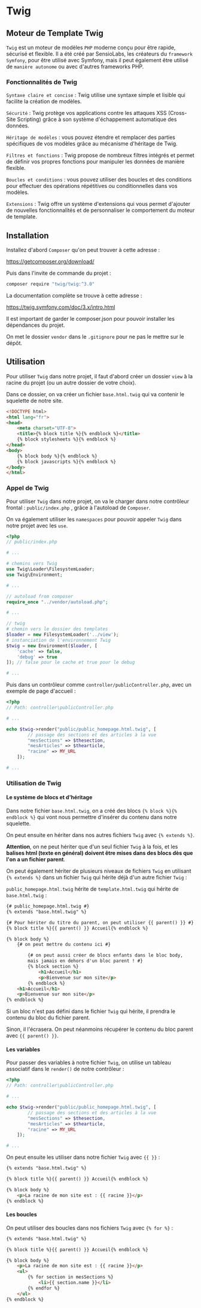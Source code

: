 # Twig

## Moteur de Template Twig


`Twig` est un moteur de modèles `PHP` moderne conçu pour être rapide, sécurisé et flexible. Il a été créé par SensioLabs, les créateurs du `framework Symfony`, pour être utilisé avec Symfony, mais il peut également être utilisé de `manière autonome` ou avec d'autres frameworks PHP.

### Fonctionnalités de Twig

`Syntaxe claire et concise` : Twig utilise une syntaxe simple et lisible qui facilite la création de modèles.

`Sécurité` : Twig protège vos applications contre les attaques XSS (Cross-Site Scripting) grâce à son système d'échappement automatique des données.

`Héritage de modèles` : vous pouvez étendre et remplacer des parties spécifiques de vos modèles grâce au mécanisme d'héritage de Twig.

`Filtres et fonctions` : Twig propose de nombreux filtres intégrés et permet de définir vos propres fonctions pour manipuler les données de manière flexible.

`Boucles et conditions` : vous pouvez utiliser des boucles et des conditions pour effectuer des opérations répétitives ou conditionnelles dans vos modèles.

`Extensions` : Twig offre un système d'extensions qui vous permet d'ajouter de nouvelles fonctionnalités et de personnaliser le comportement du moteur de template.

## Installation

Installez d'abord `Composer` qu'on peut trouver à cette adresse :

https://getcomposer.org/download/

Puis dans l'invite de commande du projet :

```bash
composer require "twig/twig:^3.0"
```

La documentation complète se trouve à cette adresse :

https://twig.symfony.com/doc/3.x/intro.html

Il est important de garder le composer.json pour pouvoir installer les dépendances du projet.

On met le dossier `vendor` dans le `.gitignore` pour ne pas le mettre sur le dépôt.

## Utilisation

Pour utiliser `Twig` dans notre projet, il faut d'abord créer un dossier `view` à la racine du projet (ou un autre dossier de votre choix).

Dans ce dossier, on va créer un fichier `base.html.twig` qui va contenir le squelette de notre site.

```html
<!DOCTYPE html>
<html lang="fr">
<head>
    <meta charset="UTF-8">
    <title>{% block title %}{% endblock %}</title>
    {% block stylesheets %}{% endblock %}
</head>
<body>
    {% block body %}{% endblock %}
    {% block javascripts %}{% endblock %}
</body>
</html>
```

### Appel de Twig

Pour utiliser `Twig` dans notre projet, on va le charger dans notre contrôleur frontal : `public/index.php` , grâce à l'autoload de `Composer`.

On va également utiliser les `namespaces` pour pouvoir appeler `Twig` dans notre projet avec les `use`.

```php
<?php
// public/index.php

# ...

# chemins vers Twig
use Twig\Loader\FilesystemLoader;
use Twig\Environment;

# ...

// autoload from composer
require_once "../vendor/autoload.php";

# ...

// twig
# chemin vers le dossier des templates
$loader = new FilesystemLoader('../view');
# instanciation de l'environnement Twig
$twig = new Environment($loader, [
    'cache' => false,
    'debug' => true
]); // false pour le cache et true pour le debug

# ...

``` 

Puis dans un contrôleur comme `controller/publicController.php`, avec un exemple de page d'accueil :

```php
<?php
// Path: controller\publicController.php

# ...

echo $twig->render("public/public_homepage.html.twig", [
        // passage des sections et des articles à la vue
        "mesSections" => $thesection,
        "mesArticles" => $thearticle,
        "racine" => MY_URL
    ]);

# ...

```

### Utilisation de Twig

#### Le système de blocs et d'héritage

Dans notre fichier `base.html.twig`, on a créé des blocs `{% block %}{% endblock %}` qui vont nous permettre d'insérer du contenu dans notre squelette.

On peut ensuite en hériter dans nos autres fichiers `Twig` avec `{% extends %}`. 

**Attention**, on ne peut hériter que d'un seul fichier `Twig` à la fois, et les **balises html (texte en général) doivent être mises dans des blocs dès que l'on a un fichier parent**.

On peut également hériter de plusieurs niveaux de fichiers `Twig` en utilisant `{% extends %}` dans un fichier `Twig` qui hérite déjà d'un autre fichier `Twig` :

`public_homepage.html.twig` hérite de `template.html.twig` qui hérite de `base.html.twig` :

```html
{# public_homepage.html.twig #}
{% extends "base.html.twig" %}

{# Pour hériter du titre du parent, on peut utiliser {{ parent() }} #}
{% block title %}{{ parent() }} Accueil{% endblock %}

{% block body %}
    {# on peut mettre du contenu ici #}

        {# on peut aussi créer de blocs enfants dans le bloc body,
        mais jamais en dehors d'un bloc parent ! #}
        {% block section %}
            <h1>Accueil</h1>
            <p>Bienvenue sur mon site</p>
        {% endblock %}
    <h1>Accueil</h1>
    <p>Bienvenue sur mon site</p>
{% endblock %}
```

Si un bloc n'est pas défini dans le fichier `Twig` qui hérite, il prendra le contenu du bloc du fichier parent.

Sinon, il l'écrasera. On peut néanmoins récupérer le contenu du bloc parent avec `{{ parent() }}`.

#### Les variables

Pour passer des variables à notre fichier `Twig`, on utilise un tableau associatif dans le `render()` de notre contrôleur :

```php
<?php
// Path: controller\publicController.php

# ...

echo $twig->render("public/public_homepage.html.twig", [
        // passage des sections et des articles à la vue
        "mesSections" => $thesection,
        "mesArticles" => $thearticle,
        "racine" => MY_URL
    ]);

# ...

```

On peut ensuite les utiliser dans notre fichier `Twig` avec `{{ }}` :

```html
{% extends "base.html.twig" %}

{% block title %}{{ parent() }} Accueil{% endblock %}

{% block body %}
    <p>La racine de mon site est : {{ racine }}</p>
{% endblock %}
```

#### Les boucles

On peut utiliser des boucles dans nos fichiers `Twig` avec `{% for %}` :

```html
{% extends "base.html.twig" %}

{% block title %}{{ parent() }} Accueil{% endblock %}

{% block body %}
    <p>La racine de mon site est : {{ racine }}</p>
    <ul>
        {% for section in mesSections %}
            <li>{{ section.name }}</li>
        {% endfor %}
    </ul>
{% endblock %}
```




